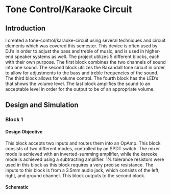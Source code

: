 # Tone Control/Karaoke Circuit
## Introduction
I created a tone-control/karaoke-circuit using several techniques and circuit elements which
was covered this semester. This device is often used by DJ’s in order to adjust the bass and
treble of music, and is used in higher-end speaker systems as well. The project utilizes 5
different blocks, each with their own purpose. The first block combines the two channels of
sound into one sound. The second block utilizes the Baxandall tone circuit in order to allow
for adjustments to the bass and treble frequencies of the sound. The third block allows for
volume control. The fourth block has the LED’s that shows the volume level. The last block
amplifies the sound to an acceptable level in order for the output to be of an appropriate
volume.
## Design and Simulation
### Block 1
#### Design Objective
This block accepts two inputs and routes them into an OpAmp. This block consists of
two different modes, controlled by an SPDT switch. The mixer mode is achieved with an
inverted-summing amplifier, while the kareoke mode is achieved using a subtracting amplifier.
1% tolerance resistors were used in this block as this block requires a very precise resistance.
The inputs to this block is from a 3.5mm audio jack, which consists of the left, right, and
ground channel. This block outputs to the second block.
#### Schematic

